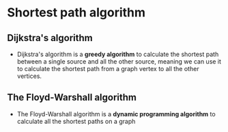 # Shortest path algorithm

## Dijkstra's algorithm

- Dijkstra's algorithm is a **greedy algorithm** to calculate the shortest path between a single source and all the other source, meaning we can use it to calculate the shortest path from a graph vertex to all the other vertices.

## The Floyd-Warshall algorithm

- The Floyd-Warshall algorithm is a **dynamic programming algorithm** to calculate all the shortest paths on a graph
